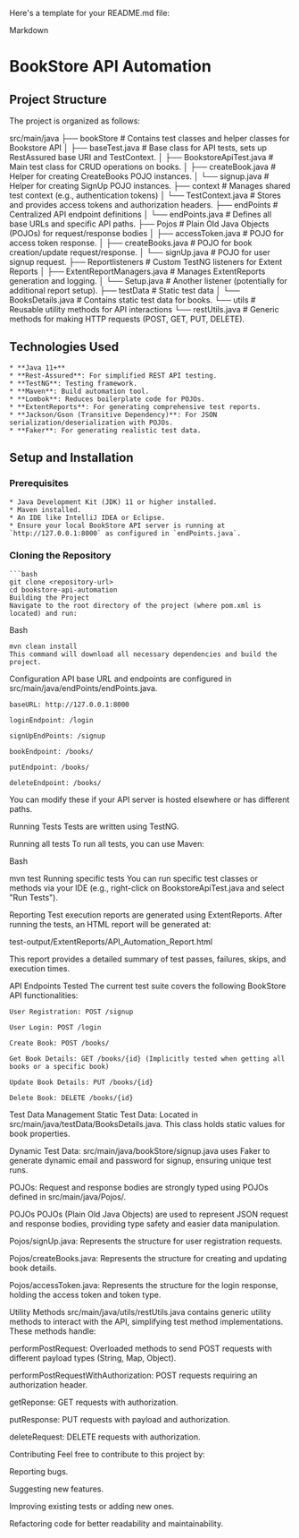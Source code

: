 
Here's a template for your README.md file:

Markdown

# BookStore API Automation
## Project Structure

The project is organized as follows:

src/main/java
├── bookStore                 # Contains test classes and helper classes for Bookstore API
│   ├── baseTest.java         # Base class for API tests, sets up RestAssured base URI and TestContext.
│   ├── BookstoreApiTest.java # Main test class for CRUD operations on books.
│   ├── createBook.java       # Helper for creating CreateBooks POJO instances.
│   └── signup.java           # Helper for creating SignUp POJO instances.
├── context                   # Manages shared test context (e.g., authentication tokens)
│   └── TestContext.java      # Stores and provides access tokens and authorization headers.
├── endPoints                 # Centralized API endpoint definitions
│   └── endPoints.java        # Defines all base URLs and specific API paths.
├── Pojos                     # Plain Old Java Objects (POJOs) for request/response bodies
│   ├── accessToken.java      # POJO for access token response.
│   ├── createBooks.java      # POJO for book creation/update request/response.
│   └── signUp.java           # POJO for user signup request.
├── Reportlisteners           # Custom TestNG listeners for Extent Reports
│   ├── ExtentReportManagers.java # Manages ExtentReports generation and logging.
│   └── Setup.java            # Another listener (potentially for additional report setup).
├── testData                  # Static test data
│   └── BooksDetails.java     # Contains static test data for books.
└── utils                     # Reusable utility methods for API interactions
└── restUtils.java        # Generic methods for making HTTP requests (POST, GET, PUT, DELETE).


## Technologies Used

    * **Java 11+**
    * **Rest-Assured**: For simplified REST API testing.
    * **TestNG**: Testing framework.
    * **Maven**: Build automation tool.
    * **Lombok**: Reduces boilerplate code for POJOs.
    * **ExtentReports**: For generating comprehensive test reports.
    * **Jackson/Gson (Transitive Dependency)**: For JSON serialization/deserialization with POJOs.
    * **Faker**: For generating realistic test data.

## Setup and Installation

### Prerequisites

    * Java Development Kit (JDK) 11 or higher installed.
    * Maven installed.
    * An IDE like IntelliJ IDEA or Eclipse.
    * Ensure your local BookStore API server is running at `http://127.0.0.1:8000` as configured in `endPoints.java`.

### Cloning the Repository

    ```bash
    git clone <repository-url>
    cd bookstore-api-automation
    Building the Project
    Navigate to the root directory of the project (where pom.xml is located) and run:

Bash
    
    mvn clean install
    This command will download all necessary dependencies and build the project.

Configuration
    API base URL and endpoints are configured in src/main/java/endPoints/endPoints.java.
    
    baseURL: http://127.0.0.1:8000
    
    loginEndpoint: /login
    
    signUpEndPoints: /signup
    
    bookEndpoint: /books/
    
    putEndpoint: /books/
    
    deleteEndpoint: /books/

You can modify these if your API server is hosted elsewhere or has different paths.

Running Tests
    Tests are written using TestNG.

Running all tests
  To run all tests, you can use Maven:

Bash

mvn test
  Running specific tests
  You can run specific test classes or methods via your IDE (e.g., right-click on BookstoreApiTest.java and select "Run Tests").

Reporting
  Test execution reports are generated using ExtentReports. After running the tests, an HTML report will be generated at:
  
  test-output/ExtentReports/API_Automation_Report.html

This report provides a detailed summary of test passes, failures, skips, and execution times.

API Endpoints Tested
    The current test suite covers the following BookStore API functionalities:
    
    User Registration: POST /signup
    
    User Login: POST /login
    
    Create Book: POST /books/
    
    Get Book Details: GET /books/{id} (Implicitly tested when getting all books or a specific book)
    
    Update Book Details: PUT /books/{id}
    
    Delete Book: DELETE /books/{id}

Test Data Management
Static Test Data: Located in src/main/java/testData/BooksDetails.java. This class holds static values for book properties.

Dynamic Test Data: src/main/java/bookStore/signup.java uses Faker to generate dynamic email and password for signup, ensuring unique test runs.

POJOs: Request and response bodies are strongly typed using POJOs defined in src/main/java/Pojos/.

POJOs
POJOs (Plain Old Java Objects) are used to represent JSON request and response bodies, providing type safety and easier data manipulation.

Pojos/signUp.java: Represents the structure for user registration requests.

Pojos/createBooks.java: Represents the structure for creating and updating book details.

Pojos/accessToken.java: Represents the structure for the login response, holding the access token and token type.

Utility Methods
src/main/java/utils/restUtils.java contains generic utility methods to interact with the API, simplifying test method implementations. These methods handle:

performPostRequest: Overloaded methods to send POST requests with different payload types (String, Map, Object).

performPostRequestWithAuthorization: POST requests requiring an authorization header.

getReponse: GET requests with authorization.

putResponse: PUT requests with payload and authorization.

deleteRequest: DELETE requests with authorization.

Contributing
Feel free to contribute to this project by:

Reporting bugs.

Suggesting new features.

Improving existing tests or adding new ones.

Refactoring code for better readability and maintainability.


